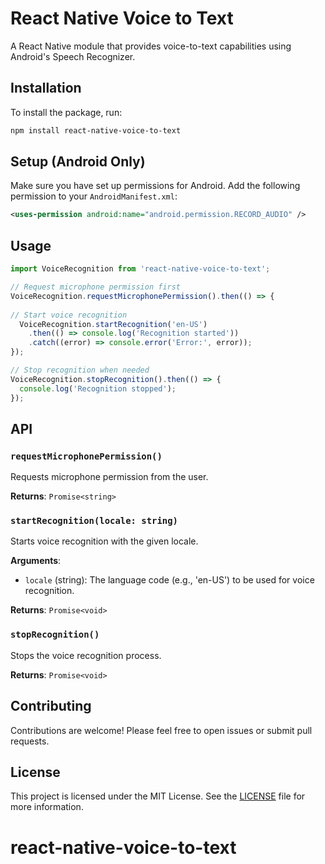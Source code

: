 # React Native Voice to Text

A React Native module that provides voice-to-text capabilities using Android's Speech Recognizer.

## Installation

To install the package, run:

```bash
npm install react-native-voice-to-text
```

## Setup (Android Only)

Make sure you have set up permissions for Android. Add the following permission to your `AndroidManifest.xml`:

```xml
<uses-permission android:name="android.permission.RECORD_AUDIO" />
```

## Usage

```javascript
import VoiceRecognition from 'react-native-voice-to-text';

// Request microphone permission first
VoiceRecognition.requestMicrophonePermission().then(() => {
  
// Start voice recognition
  VoiceRecognition.startRecognition('en-US')
    .then(() => console.log('Recognition started'))
    .catch((error) => console.error('Error:', error));
});

// Stop recognition when needed
VoiceRecognition.stopRecognition().then(() => {
  console.log('Recognition stopped');
});
```

## API

### `requestMicrophonePermission()`
Requests microphone permission from the user.

**Returns**: `Promise<string>`

### `startRecognition(locale: string)`
Starts voice recognition with the given locale.

**Arguments**:
- `locale` (string): The language code (e.g., 'en-US') to be used for voice recognition.

**Returns**: `Promise<void>`

### `stopRecognition()`
Stops the voice recognition process.

**Returns**: `Promise<void>`

## Contributing

Contributions are welcome! Please feel free to open issues or submit pull requests.

## License

This project is licensed under the MIT License. See the [LICENSE](./LICENSE) file for more information.
# react-native-voice-to-text
